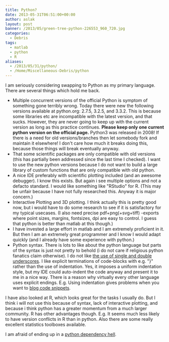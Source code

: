 ```yaml
---
title: Python?
date: 2013-05-31T06:51:00+00:00
author: aslak
layout: post
banner: /2013/05/green-tree-python-226553_960_720.jpg
categories:
  - Debris
tags:
  - matlab
  - python
  - R
aliases:
  - /2013/05/31/python/
  - /Home/Miscellaneous-Debris/python
---
```

I am seriously considering swapping to Python as my primary language. There are several things which hold me back.

  * Multiple concurrent versions of the official Python is symptom of something gone terribly wrong. Today there were new the following versions available at python.org: 2.7.5, 3.2.5, and 3.3.2. This is because some libraries etc are incompatible with the latest version, and that sucks. However, they are never going to keep up with the current version as long as this practice continues. **Please keep only one current python version on the official page.** Python3 was released in 2008! If there is a need for old versions/branches then let somebody fork and maintain it elsewhere! I don't care how much it breaks doing this, because those things will break eventually anyway.
  * That some scientific packages are only compatible with old versions (this has partially been addressed since the last time I checked). I want to use the new python versions because I do not want to build a large library of custom functions that are only compatible with old python.
  * A nice IDE preferably with scientific plotting included (and an awesome debugger). I know this exists. But again i see multiple options and not a defacto standard. I would like something like "RStudio" for R. (This may be unfair because I have not fully researched this. Anyway it is major concern.)
  * Interactive Plotting and 3D plotting. I think actually this is pretty good now, but i would have to do some research to see if it is satisfactory for my typical usecases. (I also need precise pdf+png(+svg+tiff) -exports where point sizes, margins, fontsizes, dpi are easy to control. I guess that python is better than matlab at this though.)
  * I have invested a large effort in matlab and I am extremely proficient in it. But then I am an extremely great programmer and I know I would adapt quickly (and I already have some experience with python.)
  * Python syntax. There is lots to like about the python language but parts of the syntax is just not pretty to behold (i do not care if religious python fanatics claim otherwise). I do not like [the use of single and double underscores](http://stackoverflow.com/questions/1301346/the-meaning-of-a-single-and-a-double-underscore-before-an-object-name-in-python). I like explicit terminations of code-blocks with e.g. "}" rather than the use of indentation. Yes, it imposes a uniform indentation style, but my IDE could auto-indent the code anyway and present it to me in a nice way. There is a reason why virtually every other language uses explicit endings. E.g. Using indentation gives problems when you want to [blog code snippets](http://neopythonic.blogspot.dk/2011/08/compare-and-set-in-memcache.html).

I have also looked at R, which looks great for the tasks I usually do. But I think i will not use this because of syntax, lack of interactive plotting, and because i think python has a greater momentum from a much larger community. R has other advantages though. E.g. It seems much less likely to have version conflicts in R than in python. Also there are some really excellent statistics toolboxes available.
  
I am afraid of ending up in a [python dependency hell](http://www.google.com/search?q=python+dependency+hell).
